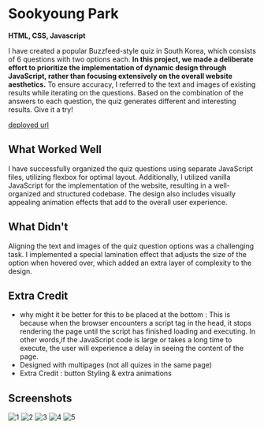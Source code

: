 # Sookyoung Park

**HTML, CSS, Javascript**

I have created a popular Buzzfeed-style quiz in South Korea, which consists of 6 questions with two options each. **In this project, we made a deliberate effort to prioritize the implementation of dynamic design through JavaScript, rather than focusing extensively on the overall website aesthetics.**
To ensure accuracy, I referred to the text and images of existing results while iterating on the questions. Based on the combination of the answers to each question, the quiz generates different and interesting results. Give it a try!

[deployed url](https://soolab2.onrender.com)

## What Worked Well
I have successfully organized the quiz questions using separate JavaScript files, utilizing flexbox for optimal layout. Additionally, I utilized vanilla JavaScript for the implementation of the website, resulting in a well-organized and structured codebase. The design also includes visually appealing animation effects that add to the overall user experience.

## What Didn't
Aligning the text and images of the quiz question options was a challenging task. I implemented a special lamination effect that adjusts the size of the option when hovered over, which added an extra layer of complexity to the design.

## Extra Credit
* why might it be better for this to be placed at the bottom : This is because when the browser encounters a script tag in the head, it stops rendering the page until the script has finished loading and executing. In other words,if the JavaScript code is large or takes a long time to execute, the user will experience a delay in seeing the content of the page.
* Designed with multipages (not all quizes in the same page)
* Extra Credit : button Styling & extra animations

## Screenshots
![1](https://github.com/dartmouth-cs52-23s/lab2-quizzical-sookyoungpark1031/blob/main/screenshots/1.png?raw=true)
![2](https://github.com/dartmouth-cs52-23s/lab2-quizzical-sookyoungpark1031/blob/main/screenshots/2.png?raw=true)
![3](https://github.com/dartmouth-cs52-23s/lab2-quizzical-sookyoungpark1031/blob/main/screenshots/3.png?raw=true)
![4](https://github.com/dartmouth-cs52-23s/lab2-quizzical-sookyoungpark1031/blob/main/screenshots/4.png?raw=true)
![5](https://github.com/dartmouth-cs52-23s/lab2-quizzical-sookyoungpark1031/blob/main/screenshots/5.png?raw=true)
